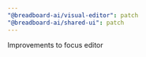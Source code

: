 ```yaml
---
"@breadboard-ai/visual-editor": patch
"@breadboard-ai/shared-ui": patch
---
```


Improvements to focus editor
